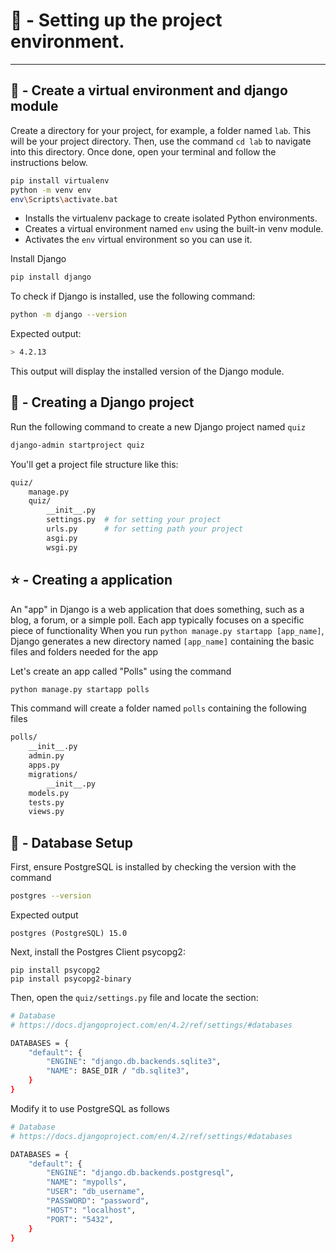 # 📂 - Setting up the project environment.

---
## 🐍 - Create a virtual environment and django module
Create a directory for your project, for example, a folder named `lab`. This will be your project directory. Then, use the command `cd lab` to navigate into this directory. Once done, open your terminal and follow the instructions below.

```bash
pip install virtualenv
python -m venv env 
env\Scripts\activate.bat
```
* Installs the virtualenv package to create isolated Python environments.
* Creates a virtual environment named `env` using the built-in venv module.
* Activates the `env` virtual environment so you can use it.

Install Django
```bash
pip install django
```
To check if Django is installed, use the following command:
```bash
python -m django --version
```
Expected output:
```bash
> 4.2.13
```
This output will display the installed version of the Django module.

## 🦒 - Creating a Django project
Run the following command to create a new Django project named `quiz`
```bash
django-admin startproject quiz
```
You'll get a project file structure like this:
```bash
quiz/
    manage.py
    quiz/
        __init__.py
        settings.py  # for setting your project
        urls.py      # for setting path your project
        asgi.py
        wsgi.py
```
## ⭐️ - Creating a application
An "app" in Django is a web application that does something, such as a blog, a forum, or a simple poll. Each app typically focuses on a specific piece of functionality
When you run `python manage.py startapp [app_name]`, Django generates a new directory named `[app_name]` containing the basic files and folders needed for the app

Let's create an app called "Polls" using the command
```bash
python manage.py startapp polls
```

This command will create a folder named `polls` containing the following files
```bash
polls/
    __init__.py
    admin.py
    apps.py
    migrations/
        __init__.py
    models.py
    tests.py
    views.py
```
## 🎒 - Database Setup
First, ensure PostgreSQL is installed by checking the version with the command
```bash
postgres --version
```
Expected output
```
postgres (PostgreSQL) 15.0
```
Next, install the Postgres Client psycopg2:
```
pip install psycopg2
pip install psycopg2-binary
```
Then, open the `quiz/settings.py` file and locate the section:
```bash
# Database
# https://docs.djangoproject.com/en/4.2/ref/settings/#databases

DATABASES = {
    "default": {
        "ENGINE": "django.db.backends.sqlite3",
        "NAME": BASE_DIR / "db.sqlite3",
    }
}
```
Modify it to use PostgreSQL as follows
```bash
# Database
# https://docs.djangoproject.com/en/4.2/ref/settings/#databases

DATABASES = {
    "default": {
        "ENGINE": "django.db.backends.postgresql",
        "NAME": "mypolls",
        "USER": "db_username",
        "PASSWORD": "password",
        "HOST": "localhost",
        "PORT": "5432",
    }
}
```
